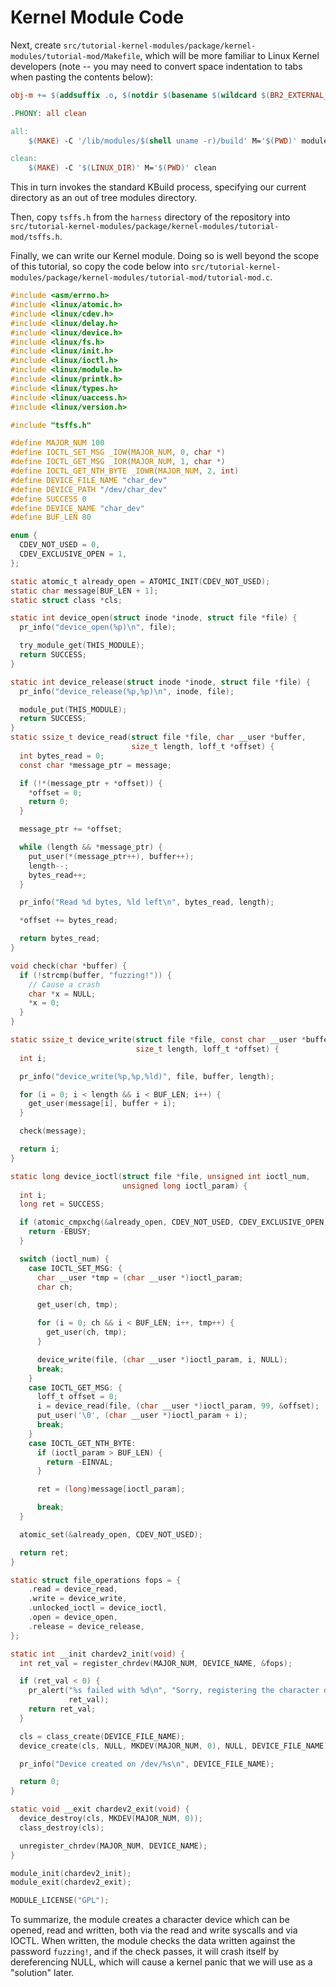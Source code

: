 # Kernel Module Code

Next, create `src/tutorial-kernel-modules/package/kernel-modules/tutorial-mod/Makefile`,
which will be more familiar to Linux Kernel developers (note -- you may need to convert
space indentation to tabs when pasting the contents below):

```makefile
obj-m += $(addsuffix .o, $(notdir $(basename $(wildcard $(BR2_EXTERNAL_TUTORIAL_KERNEL_MODULES_PATH)/package/kernel-modules/tutorial-mod/*.c))))

.PHONY: all clean

all:
    $(MAKE) -C '/lib/modules/$(shell uname -r)/build' M='$(PWD)' modules

clean:
    $(MAKE) -C '$(LINUX_DIR)' M='$(PWD)' clean
```

This in turn invokes the standard KBuild process, specifying our current directory
as an out of tree modules directory.

Then, copy `tsffs.h` from the `harness` directory of the repository into
`src/tutorial-kernel-modules/package/kernel-modules/tutorial-mod/tsffs.h`.

Finally, we can write our Kernel module. Doing so is well beyond the scope of this
tutorial, so copy the code below into
`src/tutorial-kernel-modules/package/kernel-modules/tutorial-mod/tutorial-mod.c`.

```c
#include <asm/errno.h>
#include <linux/atomic.h>
#include <linux/cdev.h>
#include <linux/delay.h>
#include <linux/device.h>
#include <linux/fs.h>
#include <linux/init.h>
#include <linux/ioctl.h>
#include <linux/module.h>
#include <linux/printk.h>
#include <linux/types.h>
#include <linux/uaccess.h>
#include <linux/version.h>

#include "tsffs.h"

#define MAJOR_NUM 100
#define IOCTL_SET_MSG _IOW(MAJOR_NUM, 0, char *)
#define IOCTL_GET_MSG _IOR(MAJOR_NUM, 1, char *)
#define IOCTL_GET_NTH_BYTE _IOWR(MAJOR_NUM, 2, int)
#define DEVICE_FILE_NAME "char_dev"
#define DEVICE_PATH "/dev/char_dev"
#define SUCCESS 0
#define DEVICE_NAME "char_dev"
#define BUF_LEN 80

enum {
  CDEV_NOT_USED = 0,
  CDEV_EXCLUSIVE_OPEN = 1,
};

static atomic_t already_open = ATOMIC_INIT(CDEV_NOT_USED);
static char message[BUF_LEN + 1];
static struct class *cls;

static int device_open(struct inode *inode, struct file *file) {
  pr_info("device_open(%p)\n", file);

  try_module_get(THIS_MODULE);
  return SUCCESS;
}

static int device_release(struct inode *inode, struct file *file) {
  pr_info("device_release(%p,%p)\n", inode, file);

  module_put(THIS_MODULE);
  return SUCCESS;
}
static ssize_t device_read(struct file *file, char __user *buffer,
                           size_t length, loff_t *offset) {
  int bytes_read = 0;
  const char *message_ptr = message;

  if (!*(message_ptr + *offset)) {
    *offset = 0;
    return 0;
  }

  message_ptr += *offset;

  while (length && *message_ptr) {
    put_user(*(message_ptr++), buffer++);
    length--;
    bytes_read++;
  }

  pr_info("Read %d bytes, %ld left\n", bytes_read, length);

  *offset += bytes_read;

  return bytes_read;
}

void check(char *buffer) {
  if (!strcmp(buffer, "fuzzing!")) {
    // Cause a crash
    char *x = NULL;
    *x = 0;
  }
}

static ssize_t device_write(struct file *file, const char __user *buffer,
                            size_t length, loff_t *offset) {
  int i;

  pr_info("device_write(%p,%p,%ld)", file, buffer, length);

  for (i = 0; i < length && i < BUF_LEN; i++) {
    get_user(message[i], buffer + i);
  }

  check(message);

  return i;
}

static long device_ioctl(struct file *file, unsigned int ioctl_num,
                         unsigned long ioctl_param) {
  int i;
  long ret = SUCCESS;

  if (atomic_cmpxchg(&already_open, CDEV_NOT_USED, CDEV_EXCLUSIVE_OPEN)) {
    return -EBUSY;
  }

  switch (ioctl_num) {
    case IOCTL_SET_MSG: {
      char __user *tmp = (char __user *)ioctl_param;
      char ch;

      get_user(ch, tmp);

      for (i = 0; ch && i < BUF_LEN; i++, tmp++) {
        get_user(ch, tmp);
      }

      device_write(file, (char __user *)ioctl_param, i, NULL);
      break;
    }
    case IOCTL_GET_MSG: {
      loff_t offset = 0;
      i = device_read(file, (char __user *)ioctl_param, 99, &offset);
      put_user('\0', (char __user *)ioctl_param + i);
      break;
    }
    case IOCTL_GET_NTH_BYTE:
      if (ioctl_param > BUF_LEN) {
        return -EINVAL;
      }

      ret = (long)message[ioctl_param];

      break;
  }

  atomic_set(&already_open, CDEV_NOT_USED);

  return ret;
}

static struct file_operations fops = {
    .read = device_read,
    .write = device_write,
    .unlocked_ioctl = device_ioctl,
    .open = device_open,
    .release = device_release,
};

static int __init chardev2_init(void) {
  int ret_val = register_chrdev(MAJOR_NUM, DEVICE_NAME, &fops);

  if (ret_val < 0) {
    pr_alert("%s failed with %d\n", "Sorry, registering the character device ",
             ret_val);
    return ret_val;
  }

  cls = class_create(DEVICE_FILE_NAME);
  device_create(cls, NULL, MKDEV(MAJOR_NUM, 0), NULL, DEVICE_FILE_NAME);

  pr_info("Device created on /dev/%s\n", DEVICE_FILE_NAME);

  return 0;
}

static void __exit chardev2_exit(void) {
  device_destroy(cls, MKDEV(MAJOR_NUM, 0));
  class_destroy(cls);

  unregister_chrdev(MAJOR_NUM, DEVICE_NAME);
}

module_init(chardev2_init);
module_exit(chardev2_exit);

MODULE_LICENSE("GPL");
```

To summarize, the module creates a character device which can be opened, read and
written, both via the read and write syscalls and via IOCTL. When written, the module
checks the data written against the password `fuzzing!`, and if the check passes, it
will crash itself by dereferencing NULL, which will cause a kernel panic that we will
use as a "solution" later.
